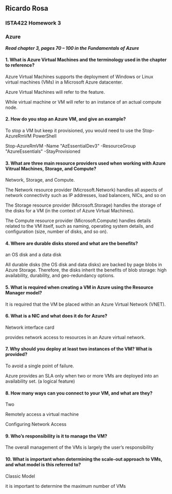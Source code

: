 ## Ricardo Rosa

### ISTA422 Homework 3

### Azure


***Read chapter 3, pages 70 – 100 in the Fundamentals of Azure***

#### 1. What is Azure Virtual Machines and the terminology used in the chapter to reference?
Azure Virtual Machines supports the deployment of Windows or Linux virtual machines (VMs) in a Microsoft Azure datacenter.

Azure Virtual Machines will refer to the feature.

While virtual machine or VM will refer to an instance of an actual compute node.

#### 2. How do you stop an Azure VM, and give an example?
To stop a VM but keep it provisioned, you would need to use the Stop-AzureRmVM PowerShell

Stop-AzureRmVM -Name "AzEssentialDev3" -ResourceGroup "AzureEssentials" -StayProvisioned

#### 3. What are three main resource providers used when working with Azure Vitrual Machines, Storage, and Compute?
Network, Storage, and Compute.

The Network resource provider (Microsoft.Network) handles all aspects of network connectivity such as IP addresses, load balancers, NICs, and so on

The Storage resource provider (Microsoft.Storage) handles the storage of the disks for a VM (in the context of Azure Virtual Machines).

The Compute resource provider (Microsoft.Compute) handles details related to the VM itself, such as naming, operating system details, and configuration (size, number of disks, and so on).

#### 4. Where are durable disks stored and what are the benefits?
an OS disk and a data disk

All durable disks (the OS disk and data disks) are backed by page blobs in Azure Storage. Therefore, the disks inherit the benefits of blob storage: high availability, durability, and geo-redundancy options.

#### 5. What is required when creating a VM in Azure using the Resource Manager model?
It is required that the VM be placed within an Azure Virtual Network (VNET).


#### 6. What is a NIC and what does it do for Azure?
Network interface card

provides network access to resources in an Azure virtual network.

#### 7. Why should you deploy at least two instances of the VM? What is provided?
To avoid a single point of failure.

Azure provides an SLA only when two or more VMs are deployed into an availability set. (a logical  feature)

#### 8. How many ways can you connect to your VM, and what are they?
Two

Remotely access a virtual machine

Configuring Network Access

#### 9. Who’s responsibility is it to manage the VM?
The overall management of the VMs is largely the user’s responsibility

#### 10. What is important when determining the scale-out approach to VMs, and what model is this referred to?Classic Modelit is important to determine the maximum number of VMs